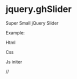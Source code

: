 jquery.ghSlider
===============

Super Small jQuery Slider

Example:

Html

<!--<ul class="ghSlider">
    <li><img src="/img/slider-foto1.jpg" /></li>
    <li><img src="/img/slider-foto2.jpg" /></li>
    <li><img src="/img/slider-foto3.jpg" /></li>
</ul>-->

Css

<!--<style>
 .ghSlider {
   width: 1920px;
   height: 280px;
}

.ghSlider li {
    float: left;
}
</style>-->

Js initer


// <script>
//     $(function () {
//         $(".ghSlider").ghSlider({ width: 1920, height: 290, arrows: false });
//     });
// </script>
